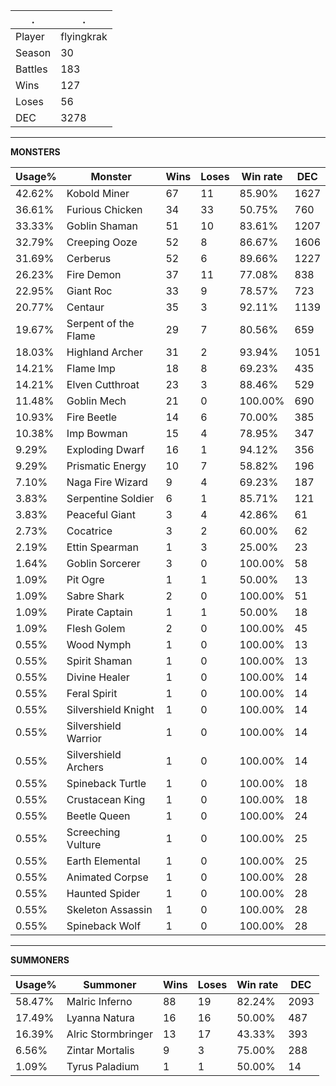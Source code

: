 .|.
|-|-
Player|flyingkrak
Season|30
Battles|183
Wins|127
Loses|56
DEC|3278

---
**MONSTERS**

Usage%|Monster|Wins|Loses|Win rate|DEC|
-|-|-|-|-|-|
42.62%|Kobold Miner|67|11|85.90%|1627|
36.61%|Furious Chicken|34|33|50.75%|760|
33.33%|Goblin Shaman|51|10|83.61%|1207|
32.79%|Creeping Ooze|52|8|86.67%|1606|
31.69%|Cerberus|52|6|89.66%|1227|
26.23%|Fire Demon|37|11|77.08%|838|
22.95%|Giant Roc|33|9|78.57%|723|
20.77%|Centaur|35|3|92.11%|1139|
19.67%|Serpent of the Flame|29|7|80.56%|659|
18.03%|Highland Archer|31|2|93.94%|1051|
14.21%|Flame Imp|18|8|69.23%|435|
14.21%|Elven Cutthroat|23|3|88.46%|529|
11.48%|Goblin Mech|21|0|100.00%|690|
10.93%|Fire Beetle|14|6|70.00%|385|
10.38%|Imp Bowman|15|4|78.95%|347|
9.29%|Exploding Dwarf|16|1|94.12%|356|
9.29%|Prismatic Energy|10|7|58.82%|196|
7.10%|Naga Fire Wizard|9|4|69.23%|187|
3.83%|Serpentine Soldier|6|1|85.71%|121|
3.83%|Peaceful Giant|3|4|42.86%|61|
2.73%|Cocatrice|3|2|60.00%|62|
2.19%|Ettin Spearman|1|3|25.00%|23|
1.64%|Goblin Sorcerer|3|0|100.00%|58|
1.09%|Pit Ogre|1|1|50.00%|13|
1.09%|Sabre Shark|2|0|100.00%|51|
1.09%|Pirate Captain|1|1|50.00%|18|
1.09%|Flesh Golem|2|0|100.00%|45|
0.55%|Wood Nymph|1|0|100.00%|13|
0.55%|Spirit Shaman|1|0|100.00%|13|
0.55%|Divine Healer|1|0|100.00%|14|
0.55%|Feral Spirit|1|0|100.00%|14|
0.55%|Silvershield Knight|1|0|100.00%|14|
0.55%|Silvershield Warrior|1|0|100.00%|14|
0.55%|Silvershield Archers|1|0|100.00%|14|
0.55%|Spineback Turtle|1|0|100.00%|18|
0.55%|Crustacean King|1|0|100.00%|18|
0.55%|Beetle Queen|1|0|100.00%|24|
0.55%|Screeching Vulture|1|0|100.00%|25|
0.55%|Earth Elemental|1|0|100.00%|25|
0.55%|Animated Corpse|1|0|100.00%|28|
0.55%|Haunted Spider|1|0|100.00%|28|
0.55%|Skeleton Assassin|1|0|100.00%|28|
0.55%|Spineback Wolf|1|0|100.00%|28|

---
**SUMMONERS**

Usage%|Summoner|Wins|Loses|Win rate|DEC|
-|-|-|-|-|-|
58.47%|Malric Inferno|88|19|82.24%|2093|
17.49%|Lyanna Natura|16|16|50.00%|487|
16.39%|Alric Stormbringer|13|17|43.33%|393|
6.56%|Zintar Mortalis|9|3|75.00%|288|
1.09%|Tyrus Paladium|1|1|50.00%|14|
